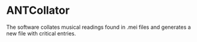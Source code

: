 # ANTCollator
The software collates musical readings found in .mei files and generates a new file with critical entries.
